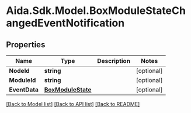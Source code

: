 # Aida.Sdk.Model.BoxModuleStateChangedEventNotification

## Properties

Name | Type | Description | Notes
------------ | ------------- | ------------- | -------------
**NodeId** | **string** |  | [optional] 
**ModuleId** | **string** |  | [optional] 
**EventData** | [**BoxModuleState**](BoxModuleState.md) |  | [optional] 

[[Back to Model list]](../README.md#documentation-for-models) [[Back to API list]](../README.md#documentation-for-api-endpoints) [[Back to README]](../README.md)

